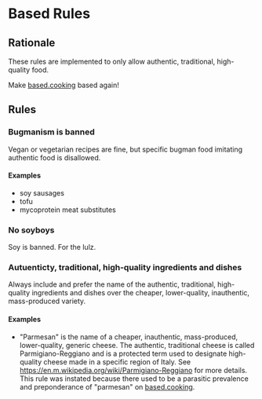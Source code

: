 # Based Rules

## Rationale

These rules are implemented to only allow authentic, traditional, high-quality food.

Make [based.cooking](https://based.cooking) based again!


## Rules

### Bugmanism is banned

Vegan or vegetarian recipes are fine, but specific bugman food imitating authentic food is disallowed.

#### Examples

- soy sausages
- tofu
- mycoprotein meat substitutes

### No soyboys

Soy is banned. For the lulz.

### Autuenticty, traditional, high-quality ingredients and dishes

Always include and prefer the name of the authentic, traditional, high-quality ingredients and dishes over the cheaper, lower-quality, inauthentic, mass-produced variety.

#### Examples

- "Parmesan" is the name of a cheaper, inauthentic, mass-produced, lower-quality, generic cheese.
The authentic, traditional cheese is called Parmigiano-Reggiano and is a protected term used to designate high-quality cheese made in a specific region of Italy.
See https://en.m.wikipedia.org/wiki/Parmigiano-Reggiano for more details.
This rule was instated because there used to be a parasitic prevalence and preponderance of "parmesan" on [based.cooking](https://based.cooking).
